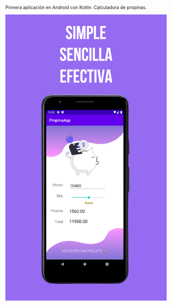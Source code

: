 Primera aplicación en Android con Kotlin. Calculadora de propinas.

![](https://github.com/gipage/PropinaApp/blob/main/Presentacion.jpg)
